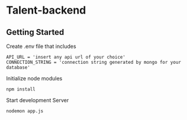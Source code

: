 # Talent-backend

## Getting Started

Create .env file that includes

```
API_URL = 'insert any api url of your choice'
CONNECTION_STRING = 'connection string generated by mongo for your database'
```

Initialize node modules

```
npm install
```

Start development Server

```
nodemon app.js
```
